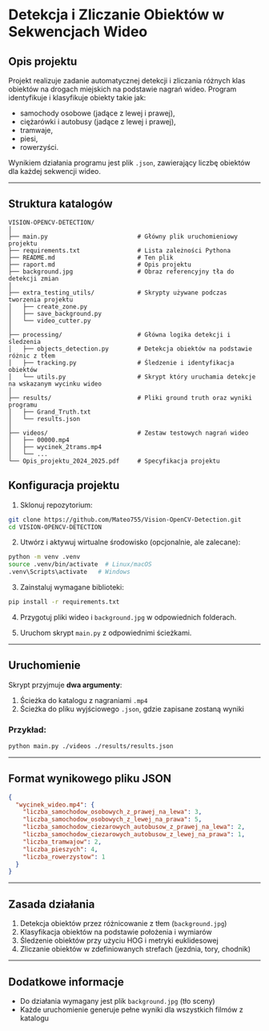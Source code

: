 # Detekcja i Zliczanie Obiektów w Sekwencjach Wideo

## Opis projektu

Projekt realizuje zadanie automatycznej detekcji i zliczania różnych klas obiektów na drogach miejskich na podstawie nagrań wideo. Program identyfikuje i klasyfikuje obiekty takie jak:

- samochody osobowe (jadące z lewej i prawej),
- ciężarówki i autobusy (jadące z lewej i prawej),
- tramwaje,
- piesi,
- rowerzyści.

Wynikiem działania programu jest plik `.json`, zawierający liczbę obiektów dla każdej sekwencji wideo.

---

## Struktura katalogów

```
VISION-OPENCV-DETECTION/
│
├── main.py                         # Główny plik uruchomieniowy projektu
├── requirements.txt                # Lista zależności Pythona
├── README.md                       # Ten plik
├── raport.md                       # Opis projektu
├── background.jpg                  # Obraz referencyjny tła do detekcji zmian
│
├── extra_testing_utils/            # Skrypty używane podczas tworzenia projektu
│   ├── create_zone.py
│   ├── save_background.py
│   └── video_cutter.py
│
├── processing/                     # Główna logika detekcji i śledzenia
│   ├── objects_detection.py        # Detekcja obiektów na podstawie różnic z tłem
│   ├── tracking.py                 # Śledzenie i identyfikacja obiektów
│   └── utils.py                    # Skrypt który uruchamia detekcje na wskazanym wycinku wideo
│
├── results/                        # Pliki ground truth oraz wyniki programu
│   ├── Grand_Truth.txt
│   └── results.json
│
├── videos/                         # Zestaw testowych nagrań wideo
│   ├── 00000.mp4
│   ├── wycinek_2trams.mp4
│   └── ...
└── Opis_projektu_2024_2025.pdf     # Specyfikacja projektu
```

## Konfiguracja projektu

1. Sklonuj repozytorium:

```bash
git clone https://github.com/Mateo755/Vision-OpenCV-Detection.git
cd VISION-OPENCV-DETECTION
```

2. Utwórz i aktywuj wirtualne środowisko (opcjonalnie, ale zalecane):

```bash
python -m venv .venv
source .venv/bin/activate  # Linux/macOS
.venv\Scripts\activate   # Windows
```

3. Zainstaluj wymagane biblioteki:

```bash
pip install -r requirements.txt
```

4. Przygotuj pliki wideo i `background.jpg` w odpowiednich folderach.

5. Uruchom skrypt `main.py` z odpowiednimi ścieżkami.

---

## Uruchomienie

Skrypt przyjmuje **dwa argumenty**:
1. Ścieżka do katalogu z nagraniami `.mp4`
2. Ścieżka do pliku wyjściowego `.json`, gdzie zapisane zostaną wyniki

### Przykład:

```bash
python main.py ./videos ./results/results.json
```

---

## Format wynikowego pliku JSON

```json
{
  "wycinek_wideo.mp4": {
    "liczba_samochodow_osobowych_z_prawej_na_lewa": 3,
    "liczba_samochodow_osobowych_z_lewej_na_prawa": 5,
    "liczba_samochodow_ciezarowych_autobusow_z_prawej_na_lewa": 2,
    "liczba_samochodow_ciezarowych_autobusow_z_lewej_na_prawa": 1,
    "liczba_tramwajow": 2,
    "liczba_pieszych": 4,
    "liczba_rowerzystow": 1
  }
}
```

---

## Zasada działania

1. Detekcja obiektów przez różnicowanie z tłem (`background.jpg`)
2. Klasyfikacja obiektów na podstawie położenia i wymiarów
3. Śledzenie obiektów przy użyciu HOG i metryki euklidesowej
4. Zliczanie obiektów w zdefiniowanych strefach (jezdnia, tory, chodnik)

---


## Dodatkowe informacje

- Do działania wymagany jest plik `background.jpg` (tło sceny)
- Każde uruchomienie generuje pełne wyniki dla wszystkich filmów z katalogu